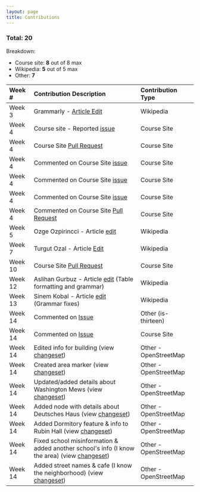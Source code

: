 ```yaml
---
layout: page
title: Contributions
---
```


### Total: 20
Breakdown: 
- Course site: **8** out of 8 max
- Wikipedia: **5** out of 5 max
- Other: **7**


| Week # | Contribution Description | Contribution Type |
| :------------- | :------------- | :------- |
| Week 3  | Grammarly - [Article Edit](https://en.wikipedia.org/wiki/Special:Contributions/Celina725)  | Wikipedia |
| Week 4  | Course site - Reported [issue](https://github.com/joannakl/cs480_s18/issues/13) | Course Site |
| Week 4  | Course Site [Pull Request](https://github.com/joannakl/cs480_s18/pull/49)  | Course Site |
| Week 4  | Commented on Course Site [issue](https://github.com/joannakl/cs480_s18/issues/17)  | Course Site |
| Week 4  | Commented on Course Site [issue](https://github.com/joannakl/cs480_s18/issues/25) | Course Site |
| Week 4  | Commented on Course Site [issue](https://github.com/joannakl/cs480_s18/issues/27) | Course Site |
| Week 4  | Commented on Course Site [Pull Request](https://github.com/joannakl/cs480_s18/pull/75) | Course Site |
| Week 5  | Ozge Ozpirincci - Article [edit](https://en.wikipedia.org/wiki/Special:Contributions/Celina725) | Wikipedia |
| Week 7 | Turgut Ozal - Article [Edit](https://en.wikipedia.org/wiki/Special:Contributions/Celina725) | Wikipedia |
| Week 10 | Course Site [Pull Request](https://github.com/joannakl/cs480_s18/pull/109)  | Course Site |
| Week 12 | Aslihan Gurbuz - Article [edit](https://en.wikipedia.org/w/index.php?title=Asl%C4%B1han_G%C3%BCrb%C3%BCz&diff=prev&oldid=837624979) (Table formatting and grammar) | Wikipedia |
| Week 13 | Sinem Kobal - Article [edit](https://en.wikipedia.org/w/index.php?title=Sinem_Kobal&diff=prev&oldid=837803345) (Grammar fixes) | Wikipedia |
| Week 14 | Commented on [Issue](https://github.com/jezen/is-thirteen/issues/581#issuecomment-386770903) | Other (is-thirteen) |
| Week 14 | Commented on [Issue](https://github.com/joannakl/cs480_s18/issues/115) | Course Site |
| Week 14 | Edited info for building (view [changeset](https://www.openstreetmap.org/changeset/58773978)) | Other - OpenStreetMap |
| Week 14 | Created area marker (view [changeset](https://www.openstreetmap.org/changeset/58774087)) | Other - OpenStreetMap |
| Week 14 | Updated/added details about Washington Mews (view [changeset](https://www.openstreetmap.org/changeset/58774126)) | Other - OpenStreetMap |
| Week 14 | Added node with details about Deutsches Haus (view [changeset](https://www.openstreetmap.org/changeset/58774157)) | Other - OpenStreetMap |
| Week 14 | Added Dormitory feature & info to Rubin Hall (view [changeset](https://www.openstreetmap.org/changeset/58798273)) | Other - OpenStreetMap | 
| Week 14 | Fixed school misinformation & added another school's info (I know the area) (view [changeset](https://www.openstreetmap.org/changeset/58798677)) | Other - OpenStreetMap |
| Week 14 | Added street names & cafe (I know the neighborhood) (view [changeset](https://www.openstreetmap.org/changeset/58798927#map=17/40.98679/29.13257)) | Other - OpenStreetMap |